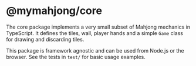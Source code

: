 # @mymahjong/core

The core package implements a very small subset of Mahjong mechanics in TypeScript. It defines the tiles, wall, player hands and a simple `Game` class for drawing and discarding tiles.

This package is framework agnostic and can be used from Node.js or the browser. See the tests in `test/` for basic usage examples.
